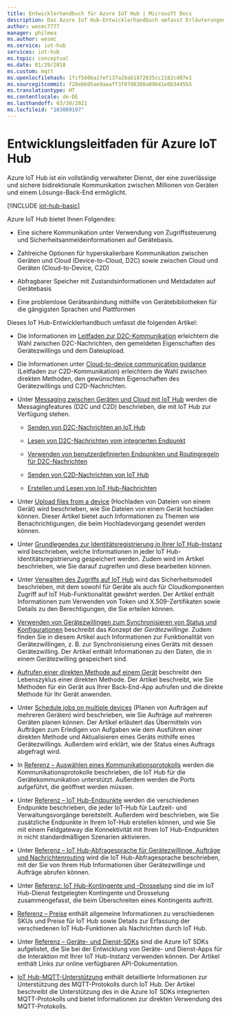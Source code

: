 ```yaml
---
title: Entwicklerhandbuch für Azure IoT Hub | Microsoft Docs
description: Das Azure IoT Hub-Entwicklerhandbuch umfasst Erläuterungen zu Endpunkten, Sicherheit, Identitätsregistrierung, Geräteverwaltung, direkten Methoden, Gerätezwillingen, Dateiuploads, Aufträgen, die Abfragesprache von IoT Hub und Messaging.
author: wesmc7777
manager: philmea
ms.author: wesmc
ms.service: iot-hub
services: iot-hub
ms.topic: conceptual
ms.date: 01/29/2018
ms.custom: mqtt
ms.openlocfilehash: 1fcf560ba1fef137a28ab1872635cc2182cd07e1
ms.sourcegitcommit: f28ebb95ae9aaaff3f87d8388a09b41e0b3445b5
ms.translationtype: HT
ms.contentlocale: de-DE
ms.lasthandoff: 03/30/2021
ms.locfileid: "103009197"
---
```

# <a name="azure-iot-hub-developer-guide"></a>Entwicklungsleitfaden für Azure IoT Hub

Azure IoT Hub ist ein vollständig verwalteter Dienst, der eine zuverlässige und sichere bidirektionale Kommunikation zwischen Millionen von Geräten und einem Lösungs-Back-End ermöglicht.

[!INCLUDE [iot-hub-basic](../../includes/iot-hub-basic-partial.md)]

Azure IoT Hub bietet Ihnen Folgendes:

* Eine sichere Kommunikation unter Verwendung von Zugriffssteuerung und Sicherheitsanmeldeinformationen auf Gerätebasis.

* Zahlreiche Optionen für hyperskalierbare Kommunikation zwischen Geräten und Cloud (Device-to-Cloud, D2C) sowie zwischen Cloud und Geräten (Cloud-to-Device, C2D)

* Abfragbarer Speicher mit Zustandsinformationen und Metdadaten auf Gerätebasis

* Eine problemlose Geräteanbindung mithilfe von Gerätebibliotheken für die gängigsten Sprachen und Plattformen

Dieses IoT Hub-Entwicklerhandbuch umfasst die folgenden Artikel:

* Die Informationen im [Leitfaden zur D2C-Kommunikation](iot-hub-devguide-d2c-guidance.md) erleichtern die Wahl zwischen D2C-Nachrichten, den gemeldeten Eigenschaften des Gerätezwillings und dem Dateiupload.

* Die Informationen unter [Cloud-to-device communication guidance](iot-hub-devguide-c2d-guidance.md) (Leitfaden zur C2D-Kommunikation) erleichtern die Wahl zwischen direkten Methoden, den gewünschten Eigenschaften des Gerätezwillings und C2D-Nachrichten.

* Unter [Messaging zwischen Geräten und Cloud mit IoT Hub](iot-hub-devguide-messaging.md) werden die Messagingfeatures (D2C und C2D) beschrieben, die mit IoT Hub zur Verfügung stehen.

  * [Senden von D2C-Nachrichten an IoT Hub](iot-hub-devguide-messages-d2c.md)

  * [Lesen von D2C-Nachrichten vom integrierten Endpunkt](iot-hub-devguide-messages-read-builtin.md)

  * [Verwenden von benutzerdefinierten Endpunkten und Routingregeln für D2C-Nachrichten](iot-hub-devguide-messages-read-custom.md)

  * [Senden von C2D-Nachrichten von IoT Hub](iot-hub-devguide-messages-c2d.md)

  * [Erstellen und Lesen von IoT Hub-Nachrichten](iot-hub-devguide-messages-construct.md)

* Unter [Upload files from a device](iot-hub-devguide-file-upload.md) (Hochladen von Dateien von einem Gerät) wird beschrieben, wie Sie Dateien von einem Gerät hochladen können. Dieser Artikel bietet auch Informationen zu Themen wie Benachrichtigungen, die beim Hochladevorgang gesendet werden können.

* Unter [Grundlegendes zur Identitätsregistrierung in Ihrer IoT Hub-Instanz](iot-hub-devguide-identity-registry.md) wird beschrieben, welche Informationen in jeder IoT Hub-Identitätsregistrierung gespeichert werden. Zudem wird im Artikel beschrieben, wie Sie darauf zugreifen und diese bearbeiten können.

* Unter [Verwalten des Zugriffs auf IoT Hub](iot-hub-devguide-security.md) wird das Sicherheitsmodell beschrieben, mit dem sowohl für Geräte als auch für Cloudkomponenten Zugriff auf IoT Hub-Funktionalität gewährt werden. Der Artikel enthält Informationen zum Verwenden von Token und X.509-Zertifikaten sowie Details zu den Berechtigungen, die Sie erteilen können.

* [Verwenden von Gerätezwillingen zum Synchronisieren von Status und Konfigurationen](iot-hub-devguide-device-twins.md) beschreibt das Konzept der *Gerätezwillinge*. Zudem finden Sie in diesem Artikel auch Informationen zur Funktionalität von Gerätezwillingen, z. B. zur Synchronisierung eines Geräts mit dessen Gerätezwilling. Der Artikel enthält Informationen zu den Daten, die in einem Gerätezwilling gespeichert sind.

* [Aufrufen einer direkten Methode auf einem Gerät](iot-hub-devguide-direct-methods.md) beschreibt den Lebenszyklus einer direkten Methode. Der Artikel beschreibt, wie Sie Methoden für ein Gerät aus Ihrer Back-End-App aufrufen und die direkte Methode für Ihr Gerät anwenden.

* Unter [Schedule jobs on multiple devices](iot-hub-devguide-jobs.md) (Planen von Aufträgen auf mehreren Geräten) wird beschrieben, wie Sie Aufträge auf mehreren Geräten planen können. Der Artikel erläutert das Übermitteln von Aufträgen zum Erledigen von Aufgaben wie dem Ausführen einer direkten Methode und Aktualisieren eines Geräts mithilfe eines Gerätezwillings. Außerdem wird erklärt, wie der Status eines Auftrags abgefragt wird.

* In [Referenz – Auswählen eines Kommunikationsprotokolls](iot-hub-devguide-protocols.md) werden die Kommunikationsprotokolle beschrieben, die IoT Hub für die Gerätekommunikation unterstützt. Außerdem werden die Ports aufgeführt, die geöffnet werden müssen.

* Unter [Referenz – IoT Hub-Endpunkte](iot-hub-devguide-endpoints.md) werden die verschiedenen Endpunkte beschrieben, die jeder IoT-Hub für Laufzeit- und Verwaltungsvorgänge bereitstellt. Außerdem wird beschrieben, wie Sie zusätzliche Endpunkte in Ihrem IoT-Hub erstellen können, und wie Sie mit einem Feldgateway die Konnektivität mit Ihren IoT Hub-Endpunkten in nicht standardmäßigen Szenarien aktivieren.

* Unter [Referenz – IoT Hub-Abfragesprache für Gerätezwillinge, Aufträge und Nachrichtenrouting](iot-hub-devguide-query-language.md) wird die IoT Hub-Abfragesprache beschrieben, mit der Sie von Ihrem Hub Informationen über Gerätezwillinge und Aufträge abrufen können.

* Unter [Referenz: IoT Hub-Kontingente und -Drosselung](iot-hub-devguide-quotas-throttling.md) sind die im IoT Hub-Dienst festgelegten Kontingente und Drosselung zusammengefasst, die beim Überschreiten eines Kontingents auftritt.

* [Referenz – Preise](iot-hub-devguide-pricing.md) enthält allgemeine Informationen zu verschiedenen SKUs und Preise für IoT Hub sowie Details zur Erfassung der verschiedenen IoT Hub-Funktionen als Nachrichten durch IoT Hub.

* Unter [Referenz – Geräte- und Dienst-SDKs](iot-hub-devguide-sdks.md) sind die Azure IoT SDKs aufgelistet, die Sie bei der Entwicklung von Geräte- und Dienst-Apps für die Interaktion mit Ihrer IoT Hub-Instanz verwenden können. Der Artikel enthält Links zur online verfügbaren API-Dokumentation.

* [IoT Hub-MQTT-Unterstützung](iot-hub-mqtt-support.md) enthält detaillierte Informationen zur Unterstützung des MQTT-Protokolls durch IoT Hub. Der Artikel beschreibt die Unterstützung des in die Azure IoT SDKs integrierten MQTT-Protokolls und bietet Informationen zur direkten Verwendung des MQTT-Protokolls.
